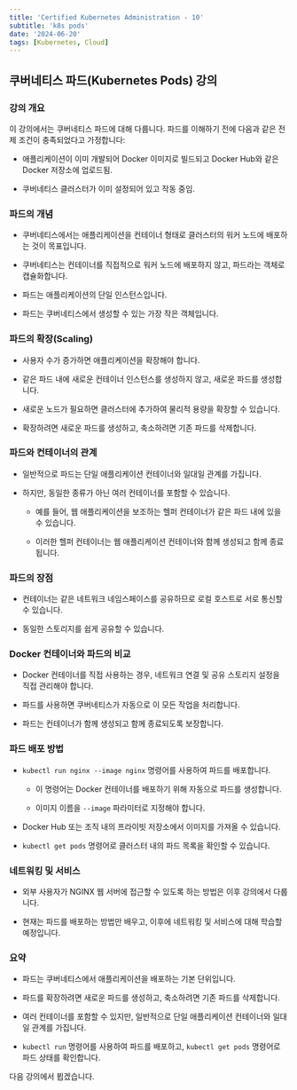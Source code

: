 ```yaml
---
title: 'Certified Kubernetes Administration - 10'
subtitle: 'k8s pods'
date: '2024-06-20'
tags: [Kubernetes, Cloud]
---
```


## 쿠버네티스 파드(Kubernetes Pods) 강의

### 강의 개요

이 강의에서는 쿠버네티스 파드에 대해 다룹니다. 파드를 이해하기 전에 다음과 같은 전제 조건이 충족되었다고 가정합니다:

- 애플리케이션이 이미 개발되어 Docker 이미지로 빌드되고 Docker Hub와 같은 Docker 저장소에 업로드됨.

- 쿠버네티스 클러스터가 이미 설정되어 있고 작동 중임.

### 파드의 개념

- 쿠버네티스에서는 애플리케이션을 컨테이너 형태로 클러스터의 워커 노드에 배포하는 것이 목표입니다.

- 쿠버네티스는 컨테이너를 직접적으로 워커 노드에 배포하지 않고, 파드라는 객체로 캡슐화합니다.

- 파드는 애플리케이션의 단일 인스턴스입니다.

- 파드는 쿠버네티스에서 생성할 수 있는 가장 작은 객체입니다.

### 파드의 확장(Scaling)

- 사용자 수가 증가하면 애플리케이션을 확장해야 합니다.

- 같은 파드 내에 새로운 컨테이너 인스턴스를 생성하지 않고, 새로운 파드를 생성합니다.

- 새로운 노드가 필요하면 클러스터에 추가하여 물리적 용량을 확장할 수 있습니다.

- 확장하려면 새로운 파드를 생성하고, 축소하려면 기존 파드를 삭제합니다.

### 파드와 컨테이너의 관계

- 일반적으로 파드는 단일 애플리케이션 컨테이너와 일대일 관계를 가집니다.

- 하지만, 동일한 종류가 아닌 여러 컨테이너를 포함할 수 있습니다.
  
  - 예를 들어, 웹 애플리케이션을 보조하는 헬퍼 컨테이너가 같은 파드 내에 있을 수 있습니다.
  
  - 이러한 헬퍼 컨테이너는 웹 애플리케이션 컨테이너와 함께 생성되고 함께 종료됩니다.

### 파드의 장점

- 컨테이너는 같은 네트워크 네임스페이스를 공유하므로 로컬 호스트로 서로 통신할 수 있습니다.

- 동일한 스토리지를 쉽게 공유할 수 있습니다.

### Docker 컨테이너와 파드의 비교

- Docker 컨테이너를 직접 사용하는 경우, 네트워크 연결 및 공유 스토리지 설정을 직접 관리해야 합니다.

- 파드를 사용하면 쿠버네티스가 자동으로 이 모든 작업을 처리합니다.

- 파드는 컨테이너가 함께 생성되고 함께 종료되도록 보장합니다.

### 파드 배포 방법

- `kubectl run nginx --image nginx` 명령어를 사용하여 파드를 배포합니다.
  
  - 이 명령어는 Docker 컨테이너를 배포하기 위해 자동으로 파드를 생성합니다.
  
  - 이미지 이름을 `--image` 파라미터로 지정해야 합니다.

- Docker Hub 또는 조직 내의 프라이빗 저장소에서 이미지를 가져올 수 있습니다.

- `kubectl get pods` 명령어로 클러스터 내의 파드 목록을 확인할 수 있습니다.

### 네트워킹 및 서비스

- 외부 사용자가 NGINX 웹 서버에 접근할 수 있도록 하는 방법은 이후 강의에서 다룹니다.

- 현재는 파드를 배포하는 방법만 배우고, 이후에 네트워킹 및 서비스에 대해 학습할 예정입니다.

### 요약

- 파드는 쿠버네티스에서 애플리케이션을 배포하는 기본 단위입니다.

- 파드를 확장하려면 새로운 파드를 생성하고, 축소하려면 기존 파드를 삭제합니다.

- 여러 컨테이너를 포함할 수 있지만, 일반적으로 단일 애플리케이션 컨테이너와 일대일 관계를 가집니다.

- `kubectl run` 명령어를 사용하여 파드를 배포하고, `kubectl get pods` 명령어로 파드 상태를 확인합니다.

다음 강의에서 뵙겠습니다.
